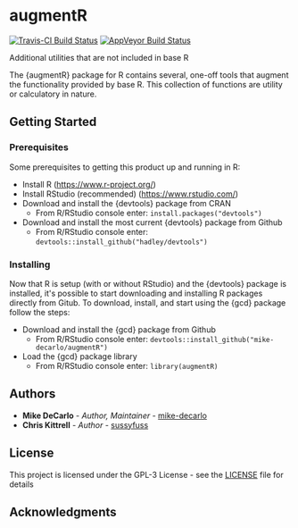 # augmentR
[![Travis-CI Build Status](https://travis-ci.org/mike-decarlo/augmentR.svg?branch=master)](https://travis-ci.org/mike-decarlo/augmentR) [![AppVeyor Build Status](https://ci.appveyor.com/api/projects/status/github/mike-decarlo/augmentR?branch=master&svg=true)](https://ci.appveyor.com/project/mike-decarlo/augmentR)

Additional utilities that are not included in base R

The {augmentR} package for R contains several, one-off tools that augment the functionality provided by base R. This collection of functions are utility or calculatory in nature.

## Getting Started

### Prerequisites

Some prerequisites to getting this product up and running in R:
- Install R (https://www.r-project.org/)
- Install RStudio (recommended) (https://www.rstudio.com/)
- Download and install the {devtools} package from CRAN
  - From R/RStudio console enter: <code>install.packages("devtools")</code>
- Download and install the most current {devtools} package from Github
  - From R/RStudio console enter: <code>devtools::install_github("hadley/devtools")</code>

### Installing

Now that R is setup (with or without RStudio) and the {devtools} package is installed, it's possible to start downloading and installing R packages directly from Gitub. To download, install, and start using the {gcd} package follow the steps:
- Download and install the {gcd} package from Github
  - From R/RStudio console enter: <code>devtools::install_github("mike-decarlo/augmentR")</code>
- Load the {gcd} package library
  - From R/RStudio console enter: <code>library(augmentR)</code>

## Authors

* **Mike DeCarlo** - *Author, Maintainer* - [mike-decarlo](https://github.com/mike-decarlo)
* **Chris Kittrell** - *Author* - [sussyfuss](https://github.com/sussyfuss)

## License

This project is licensed under the GPL-3 License - see the [LICENSE](LICENSE) file for details

## Acknowledgments
